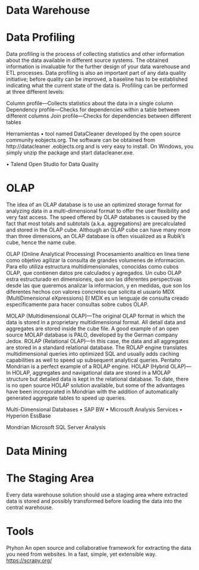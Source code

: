 # Data Warehouse


# Data Profiling

Data profiling is the process of collecting statistics and other information about the data available in different source systems. The obtained information is invaluable for the further design of your data warehouse and ETL processes. Data profiling is also an important part of any data quality initiative; before quality can be improved, a baseline has to be established indicating what the current state of the data is. Profiling can be performed at three different levels:

Column profile—Collects statistics about the data in a single column
Dependency profile—Checks for dependencies within a table between different columns
Join profile—Checks for dependencies between different tables

Herramientas
•	tool named DataCleaner developed by the open source community eobjects.org. The software can be obtained from http://datacleaner .eobjects.org and is very easy to install. On Windows, you simply unzip the package and start datacleaner.exe.

•	Talend Open Studio for Data Quality

# OLAP

The idea of an OLAP database is to use an optimized storage format for analyzing data in a multi-dimensional format to offer the user flexibility and very fast access. The speed offered by OLAP databases is caused by the fact that most totals and subtotals (a.k.a. aggregations) are precalculated and stored in the OLAP cube. Although an OLAP cube can have many more than three dimensions, an OLAP database is often visualized as a Rubik’s cube, hence the name cube.

OLAP (Online Analytical Processing) Procesamiento analitico en linea tiene como objetivo agilizar la consulta de grandes volumenes de informacion. Para ello utiliza estructura multidimensionales, conocidas como cubos OLAP, que contienen datos pre calculados y agregados.
Un cubo OLAP estra estructurado en dimensiones, que son las diferentes perspectivas desde las que queremos analizar la informacion, y en medidas, que son los diferentes hechos con valores concretos que solicita el usuario
MDX (MultiDimensional eXpressions) El MDX es un lenguaje de consulta creado especificamente para hacer consultas sobre cubos OLAP.


MOLAP (Multidimensional OLAP)—The original OLAP format in which the data is stored in a proprietary multidimensional format. All detail data and aggregates are stored inside the cube file. A good example of an open source MOLAP database is PALO, developed by the German company Jedox.
ROLAP (Relational OLAP)—In this case, the data and all aggregates are stored in a standard relational database. The ROLAP engine translates multidimensional queries into optimized SQL and usually adds caching capabilities as well to speed up subsequent analytical queries. Pentaho Mondrian is a perfect example of a ROLAP engine.
HOLAP (Hybrid OLAP)—In HOLAP, aggregates and navigational data are stored in a MOLAP structure but detailed data is kept in the relational database. To date, there is no open source HOLAP solution available, but some of the advantages have been incorporated in Mondrian with the addition of automatically generated aggregate tables to speed up queries.

Multi-Dimensional Databases
•	SAP BW
•	Microsoft Analysis Services
•	Hyperion EssBase

Mondrian
Microsoft SQL Server Analysis

# Data Mining

# The Staging Area

Every data warehouse solution should use a staging area where extracted data is stored and possibly transformed before loading the data into the central warehouse.

# Tools

Ptyhon
An open source and collaborative framework for extracting the data you need from websites.
In a fast, simple, yet extensible way.
https://scrapy.org/


